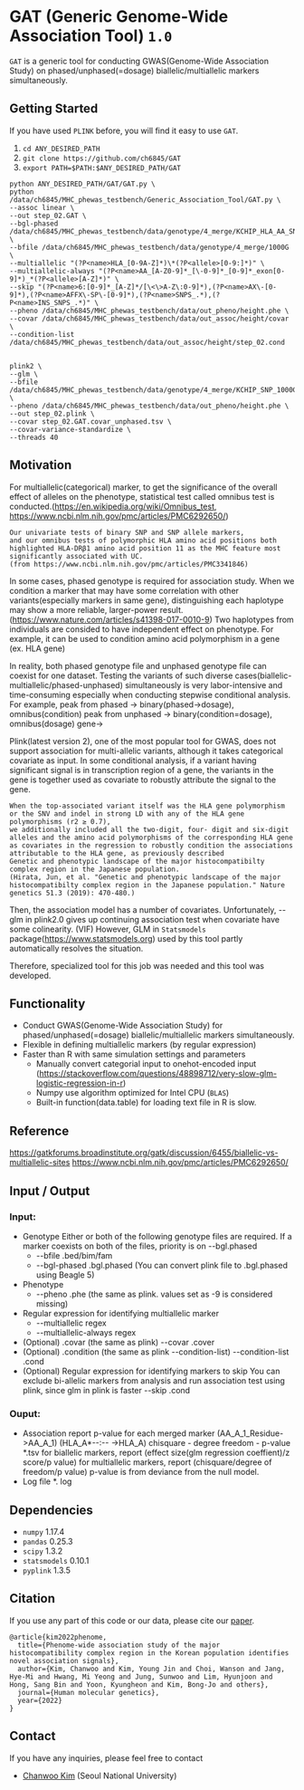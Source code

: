 GAT (Generic Genome-Wide Association Tool) `1.0`
========================================


`GAT` is a generic tool for conducting GWAS(Genome-Wide Association Study) on phased/unphased(=dosage) biallelic/multiallelic markers simultaneously.

## Getting Started

If you have used `PLINK` before, you will find it easy to use `GAT`.

1. `cd ANY_DESIRED_PATH`
2. `git clone https://github.com/ch6845/GAT`
3. `export PATH=$PATH:$ANY_DESIRED_PATH/GAT`
    
```
python ANY_DESIRED_PATH/GAT/GAT.py \
python /data/ch6845/MHC_phewas_testbench/Generic_Association_Tool/GAT.py \
--assoc linear \
--out step_02.GAT \
--bgl-phased /data/ch6845/MHC_phewas_testbench/data/genotype/4_merge/KCHIP_HLA_AA_SNP.bgl.phased \
--bfile /data/ch6845/MHC_phewas_testbench/data/genotype/4_merge/1000G \
--multiallelic "(?P<name>HLA_[0-9A-Z]*)\*(?P<allele>[0-9:]*)" \
--multiallelic-always "(?P<name>AA_[A-Z0-9]*_[\-0-9]*_[0-9]*_exon[0-9]*)_*(?P<allele>[A-Z]*)" \
--skip "(?P<name>6:[0-9]*_[A-Z]*/[\<\>A-Z\:0-9]*),(?P<name>AX\-[0-9]*),(?P<name>AFFX\-SP\-[0-9]*),(?P<name>SNPS_.*),(?P<name>INS_SNPS_.*)" \
--pheno /data/ch6845/MHC_phewas_testbench/data/out_pheno/height.phe \
--covar /data/ch6845/MHC_phewas_testbench/data/out_assoc/height/covar \
--condition-list /data/ch6845/MHC_phewas_testbench/data/out_assoc/height/step_02.cond


plink2 \
--glm \
--bfile /data/ch6845/MHC_phewas_testbench/data/genotype/4_merge/KCHIP_SNP_1000G \
--pheno /data/ch6845/MHC_phewas_testbench/data/out_pheno/height.phe \
--out step_02.plink \
--covar step_02.GAT.covar_unphased.tsv \
--covar-variance-standardize \
--threads 40

```

## Motivation
For multiallelic(categorical) marker, to get the significance of the overall effect of alleles on the phenotype, statistical test called omnibus test is conducted.(https://en.wikipedia.org/wiki/Omnibus_test, https://www.ncbi.nlm.nih.gov/pmc/articles/PMC6292650/)
```
Our univariate tests of binary SNP and SNP allele markers,
and our omnibus tests of polymorphic HLA amino acid positions both highlighted HLA-DRβ1 amino acid position 11 as the MHC feature most significantly associated with UC.
(from https://www.ncbi.nlm.nih.gov/pmc/articles/PMC3341846)
```
In some cases, phased genotype is required for association study. When we condition a marker that may have some correlation with other variants(especially markers in same gene), distinguishing each haplotype may show a more reliable, larger-power result. (https://www.nature.com/articles/s41398-017-0010-9) Two haplotypes from individuals are consided to have independent effect on phenotype. For example, it can be used to condition amino acid polymorphism in a gene (ex. HLA gene)

In reality, both phased genotype file and unphased genotype file can coexist for one dataset. Testing the variants of such diverse cases(biallelic-multiallelic/phased-unphased) simultaneously is very labor-intensive and time-consuming especially when conducting stepwise conditional analysis.
For example, 
peak from phased ->  binary(phased->dosage), omnibus(condition)
peak from unphased -> binary(condition=dosage), omnibus(dosage)
gene->


Plink(latest version 2), one of the most popular tool for GWAS, does not support association for multi-allelic variants, although it takes categorical covariate as input.
In some conditional analysis, if a variant having significant signal is in transcription region of a gene, the variants in the gene is together used as covariate to robustly attribute the signal to the gene. 
```
When the top-associated variant itself was the HLA gene polymorphism or the SNV and indel in strong LD with any of the HLA gene polymorphisms (r2 ≥ 0.7), 
we additionally included all the two-digit, four- digit and six-digit alleles and the amino acid polymorphisms of the corresponding HLA gene
as covariates in the regression to robustly condition the associations attributable to the HLA gene, as previously described
Genetic and phenotypic landscape of the major histocompatibilty complex region in the Japanese population.
(Hirata, Jun, et al. "Genetic and phenotypic landscape of the major histocompatibilty complex region in the Japanese population." Nature genetics 51.3 (2019): 470-480.)
```
Then, the association model has a number of covariates. Unfortunately, --glm in plink2.0 gives up continuing association test when covariate have some colinearity. (VIF) However, GLM in `Statsmodels` package(https://www.statsmodels.org) used by this tool partly automatically resolves the situation.

Therefore, specialized tool for this job was needed and this tool was developed.


## Functionality
* Conduct GWAS(Genome-Wide Association Study) for phased/unphased(=dosage) biallelic/multiallelic markers simultaneously.
* Flexible in defining multiallelic markers (by regular expression)
* Faster than R with same simulation settings and parameters
    * Manually convert categorial input to onehot-encoded input (https://stackoverflow.com/questions/48898712/very-slow-glm-logistic-regression-in-r)
    * Numpy use algorithm optimized for Intel CPU (`BLAS`)
    * Built-in function(data.table) for loading text file in R is slow.

## Reference

https://gatkforums.broadinstitute.org/gatk/discussion/6455/biallelic-vs-multiallelic-sites
https://www.ncbi.nlm.nih.gov/pmc/articles/PMC6292650/




## Input / Output

### Input: 
* Genotype
    Either or both of the following genotype files are required.
    If a marker coexists on both of the files, priority is on --bgl.phased
    * --bfile .bed/bim/fam
    * --bgl-phased .bgl.phased (You can convert plink file to .bgl.phased using Beagle 5)
* Phenotype
    * --pheno .phe (the same as plink. values set as -9 is considered missing)
* Regular expression for identifying multiallelic marker
    * --multiallelic regex
    * --multiallelic-always regex
* (Optional) .covar (the same as plink)
    --covar .cover
* (Optional) .condition (the same as plink --condition-list)
    --condition-list .cond
* (Optional) Regular expression for identifying markers to skip
    You can exclude bi-allelic markers from analysis and run association test using plink, since glm in plink is faster
    --skip .cond    
    
### Ouput:
* Association report
    p-value for each merged marker (AA_A_1_Residue->AA_A_1) (HLA_A\*--:-- ->HLA_A)  chisquare - degree freedom - p-value
    *.tsv
    for biallelic markers, report (effect size(glm regression coeffient)/z score/p value)
    for multiallelic markers, report (chisquare/degree of freedom/p value) p-value is from deviance from the null model.
* Log file
    *. log

    
## Dependencies    
* `numpy`              1.17.4 
* `pandas`             0.25.3   
* `scipy`              1.3.2 
* `statsmodels`        0.10.1
* `pyplink`            1.3.5

## Citation
If you use any part of this code or our data, please cite our
[paper](https://doi.org/10.1093/hmg/ddac016).
```
@article{kim2022phenome,
  title={Phenome-wide association study of the major histocompatibility complex region in the Korean population identifies novel association signals},
  author={Kim, Chanwoo and Kim, Young Jin and Choi, Wanson and Jang, Hye-Mi and Hwang, Mi Yeong and Jung, Sunwoo and Lim, Hyunjoon and Hong, Sang Bin and Yoon, Kyungheon and Kim, Bong-Jo and others},
  journal={Human molecular genetics},
  year={2022}
}
```

## Contact
If you have any inquiries, please feel free to contact
- [Chanwoo Kim](https://chanwoo.kim) (Seoul National University)



